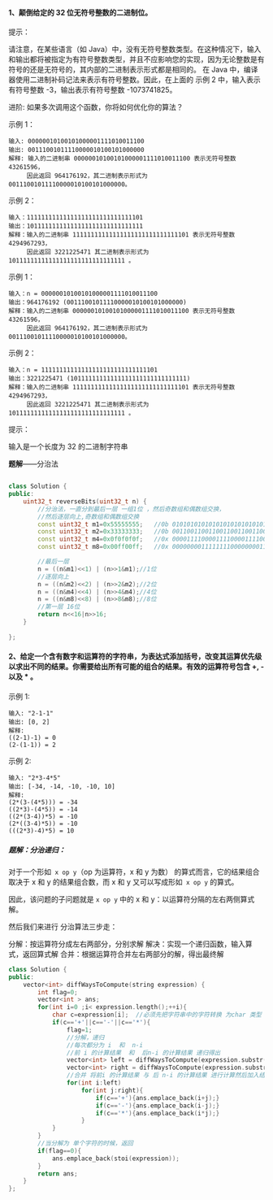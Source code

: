 #### 1、颠倒给定的 32 位无符号整数的二进制位。

 

提示：

请注意，在某些语言（如 Java）中，没有无符号整数类型。在这种情况下，输入和输出都将被指定为有符号整数类型，并且不应影响您的实现，因为无论整数是有符号的还是无符号的，其内部的二进制表示形式都是相同的。
在 Java 中，编译器使用二进制补码记法来表示有符号整数。因此，在上面的 示例 2 中，输入表示有符号整数 -3，输出表示有符号整数 -1073741825。


进阶:
如果多次调用这个函数，你将如何优化你的算法？

 

示例 1：

```
输入: 00000010100101000001111010011100
输出: 00111001011110000010100101000000
解释: 输入的二进制串 00000010100101000001111010011100 表示无符号整数 43261596，
     因此返回 964176192，其二进制表示形式为 00111001011110000010100101000000。
```


示例 2：

```
输入：11111111111111111111111111111101
输出：10111111111111111111111111111111
解释：输入的二进制串 11111111111111111111111111111101 表示无符号整数 4294967293，
     因此返回 3221225471 其二进制表示形式为 10111111111111111111111111111111 。
```


示例 1：

```
输入：n = 00000010100101000001111010011100
输出：964176192 (00111001011110000010100101000000)
解释：输入的二进制串 00000010100101000001111010011100 表示无符号整数 43261596，
     因此返回 964176192，其二进制表示形式为 00111001011110000010100101000000。
```


示例 2：

```
输入：n = 11111111111111111111111111111101
输出：3221225471 (10111111111111111111111111111111)
解释：输入的二进制串 11111111111111111111111111111101 表示无符号整数 4294967293，
     因此返回 3221225471 其二进制表示形式为 10111111111111111111111111111111 。
```


提示：

输入是一个长度为 32 的二进制字符串

**题解**——分治法

```c++

class Solution {
public:
    uint32_t reverseBits(uint32_t n) {
        //分治法，一直分到最后一层 一组1位 ，然后奇数组和偶数组交换，
        //然后逐层向上,奇数组和偶数组交换
        const uint32_t m1=0x55555555;   //0b 01010101010101010101010101010101
        const uint32_t m2=0x33333333;   //0b 00110011001100110011001100110011
        const uint32_t m4=0x0f0f0f0f;   //0x 00001111000011110000111100001111
        const uint32_t m8=0x00ff00ff;   //0x 00000000111111110000000011111111

        //最后一层
        n = ((n&m1)<<1) | (n>>1&m1);//1位
        //逐层向上
        n = ((n&m2)<<2) | (n>>2&m2);//2位
        n = ((n&m4)<<4) | (n>>4&m4);//4位
        n = ((n&m8)<<8) | (n>>8&m8);//8位
        //第一层 16位
        return n<<16|n>>16;
    }
        
};
```



#### 2、给定一个含有数字和运算符的字符串，为表达式添加括号，改变其运算优先级以求出不同的结果。你需要给出所有可能的组合的结果。有效的运算符号包含 +, - 以及 * 。

示例 1:

```
输入: "2-1-1"
输出: [0, 2]
解释: 
((2-1)-1) = 0 
(2-(1-1)) = 2
```


示例 2:

```
输入: "2*3-4*5"
输出: [-34, -14, -10, -10, 10]
解释: 
(2*(3-(4*5))) = -34 
((2*3)-(4*5)) = -14 
((2*(3-4))*5) = -10 
(2*((3-4)*5)) = -10 
(((2*3)-4)*5) = 10
```

##### 题解：分治递归：

对于一个形如` x op y`（op 为运算符，x 和 y 为数） 的算式而言，它的结果组合取决于 x 和 y 的结果组合数，而 x 和 y 又可以写成形如` x op y` 的算式。

因此，该问题的子问题就是 `x op y` 中的 x 和 y：以运算符分隔的左右两侧算式解。

然后我们来进行 分治算法三步走：

分解：按运算符分成左右两部分，分别求解
解决：实现一个递归函数，输入算式，返回算式解
合并：根据运算符合并左右两部分的解，得出最终解

```c++
class Solution {
public:
    vector<int> diffWaysToCompute(string expression) {
        int flag=0;
        vector<int > ans;
        for(int i=0 ;i< expression.length();++i){
            char c=expression[i];  //必须先把字符串中的字符转换 为char 类型
            if(c=='+'||c=='-'||c=='*'){
                flag=1;
                //分解，递归
                //每次都分为 i  和  n-i
                //前 i 的计算结果  和  后n-i 的计算结果 递归得出
                vector<int> left = diffWaysToCompute(expression.substr(0,i));
                vector<int> right = diffWaysToCompute(expression.substr(i+1));
                //合并 将前i 的计算结果 与 后 n-i 的计算结果 进行计算然后加入结果集。
                for(int i:left)
                    for(int j:right){
                        if(c=='+'){ans.emplace_back(i+j);}
                        if(c=='-'){ans.emplace_back(i-j);}
                        if(c=='*'){ans.emplace_back(i*j);}
                    }
            }
        }
        //当分解为 单个字符的时候，返回
        if(flag==0){
            ans.emplace_back(stoi(expression));
        }
        return ans;
    }
};
```

